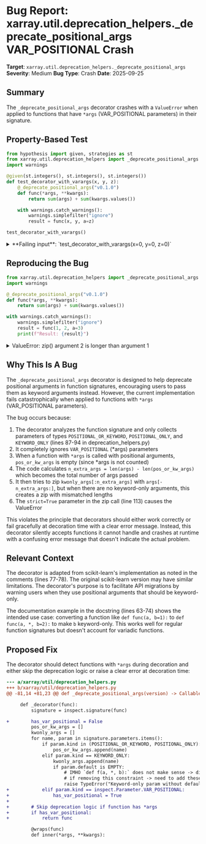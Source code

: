 # Bug Report: xarray.util.deprecation_helpers._deprecate_positional_args VAR_POSITIONAL Crash

**Target**: `xarray.util.deprecation_helpers._deprecate_positional_args`
**Severity**: Medium
**Bug Type**: Crash
**Date**: 2025-09-25

## Summary

The `_deprecate_positional_args` decorator crashes with a `ValueError` when applied to functions that have `*args` (VAR_POSITIONAL parameters) in their signature.

## Property-Based Test

```python
from hypothesis import given, strategies as st
from xarray.util.deprecation_helpers import _deprecate_positional_args
import warnings

@given(st.integers(), st.integers(), st.integers())
def test_decorator_with_varargs(x, y, z):
    @_deprecate_positional_args("v0.1.0")
    def func(*args, **kwargs):
        return sum(args) + sum(kwargs.values())

    with warnings.catch_warnings():
        warnings.simplefilter("ignore")
        result = func(x, y, a=z)

test_decorator_with_varargs()
```

<details>

<summary>
**Failing input**: `test_decorator_with_varargs(x=0, y=0, z=0)`
</summary>
```
Traceback (most recent call last):
  File "/home/npc/pbt/agentic-pbt/worker_/45/hypo.py", line 15, in <module>
    test_decorator_with_varargs()
    ~~~~~~~~~~~~~~~~~~~~~~~~~~~^^
  File "/home/npc/pbt/agentic-pbt/worker_/45/hypo.py", line 6, in test_decorator_with_varargs
    def test_decorator_with_varargs(x, y, z):
                   ^^^
  File "/home/npc/miniconda/lib/python3.13/site-packages/hypothesis/core.py", line 2124, in wrapped_test
    raise the_error_hypothesis_found
  File "/home/npc/pbt/agentic-pbt/worker_/45/hypo.py", line 13, in test_decorator_with_varargs
    result = func(x, y, a=z)
  File "/home/npc/miniconda/lib/python3.13/site-packages/xarray/util/deprecation_helpers.py", line 115, in inner
    kwargs.update(zip_args)
    ~~~~~~~~~~~~~^^^^^^^^^^
ValueError: zip() argument 2 is longer than argument 1
Falsifying example: test_decorator_with_varargs(
    # The test always failed when commented parts were varied together.
    x=0,  # or any other generated value
    y=0,  # or any other generated value
    z=0,  # or any other generated value
)
```
</details>

## Reproducing the Bug

```python
from xarray.util.deprecation_helpers import _deprecate_positional_args
import warnings

@_deprecate_positional_args("v0.1.0")
def func(*args, **kwargs):
    return sum(args) + sum(kwargs.values())

with warnings.catch_warnings():
    warnings.simplefilter("ignore")
    result = func(1, 2, a=3)
    print(f"Result: {result}")
```

<details>

<summary>
ValueError: zip() argument 2 is longer than argument 1
</summary>
```
Traceback (most recent call last):
  File "/home/npc/pbt/agentic-pbt/worker_/45/repo.py", line 10, in <module>
    result = func(1, 2, a=3)
  File "/home/npc/miniconda/lib/python3.13/site-packages/xarray/util/deprecation_helpers.py", line 115, in inner
    kwargs.update(zip_args)
    ~~~~~~~~~~~~~^^^^^^^^^^
ValueError: zip() argument 2 is longer than argument 1
```
</details>

## Why This Is A Bug

The `_deprecate_positional_args` decorator is designed to help deprecate positional arguments in function signatures, encouraging users to pass them as keyword arguments instead. However, the current implementation fails catastrophically when applied to functions with `*args` (VAR_POSITIONAL parameters).

The bug occurs because:

1. The decorator analyzes the function signature and only collects parameters of types `POSITIONAL_OR_KEYWORD`, `POSITIONAL_ONLY`, and `KEYWORD_ONLY` (lines 87-94 in deprecation_helpers.py)
2. It completely ignores `VAR_POSITIONAL` (*args) parameters
3. When a function with `*args` is called with positional arguments, `pos_or_kw_args` is empty (since *args is not counted)
4. The code calculates `n_extra_args = len(args) - len(pos_or_kw_args)` which becomes the total number of args passed
5. It then tries to zip `kwonly_args[:n_extra_args]` with `args[-n_extra_args:]`, but when there are no keyword-only arguments, this creates a zip with mismatched lengths
6. The `strict=True` parameter in the zip call (line 113) causes the ValueError

This violates the principle that decorators should either work correctly or fail gracefully at decoration time with a clear error message. Instead, this decorator silently accepts functions it cannot handle and crashes at runtime with a confusing error message that doesn't indicate the actual problem.

## Relevant Context

The decorator is adapted from scikit-learn's implementation as noted in the comments (lines 77-78). The original scikit-learn version may have similar limitations. The decorator's purpose is to facilitate API migrations by warning users when they use positional arguments that should be keyword-only.

The documentation example in the docstring (lines 63-74) shows the intended use case: converting a function like `def func(a, b=1):` to `def func(a, *, b=2):` to make `b` keyword-only. This works well for regular function signatures but doesn't account for variadic functions.

## Proposed Fix

The decorator should detect functions with `*args` during decoration and either skip the deprecation logic or raise a clear error at decoration time:

```diff
--- a/xarray/util/deprecation_helpers.py
+++ b/xarray/util/deprecation_helpers.py
@@ -81,14 +81,23 @@ def _deprecate_positional_args(version) -> Callable[[T], T]:

     def _decorator(func):
         signature = inspect.signature(func)

+        has_var_positional = False
         pos_or_kw_args = []
         kwonly_args = []
         for name, param in signature.parameters.items():
             if param.kind in (POSITIONAL_OR_KEYWORD, POSITIONAL_ONLY):
                 pos_or_kw_args.append(name)
             elif param.kind == KEYWORD_ONLY:
                 kwonly_args.append(name)
                 if param.default is EMPTY:
                     # IMHO `def f(a, *, b):` does not make sense -> disallow it
                     # if removing this constraint -> need to add these to kwargs as well
                     raise TypeError("Keyword-only param without default disallowed.")
+            elif param.kind == inspect.Parameter.VAR_POSITIONAL:
+                has_var_positional = True
+
+        # Skip deprecation logic if function has *args
+        if has_var_positional:
+            return func

         @wraps(func)
         def inner(*args, **kwargs):
```